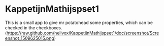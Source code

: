 # KappetijnMathijspset1
This is a small app to give mr potatohead some properties, which can be checked in the checkboxes.
(https://raw.github.com/hellvox/KappetijnMathijspset1/doc/screenshot/Screenshot_1509625015.png)
